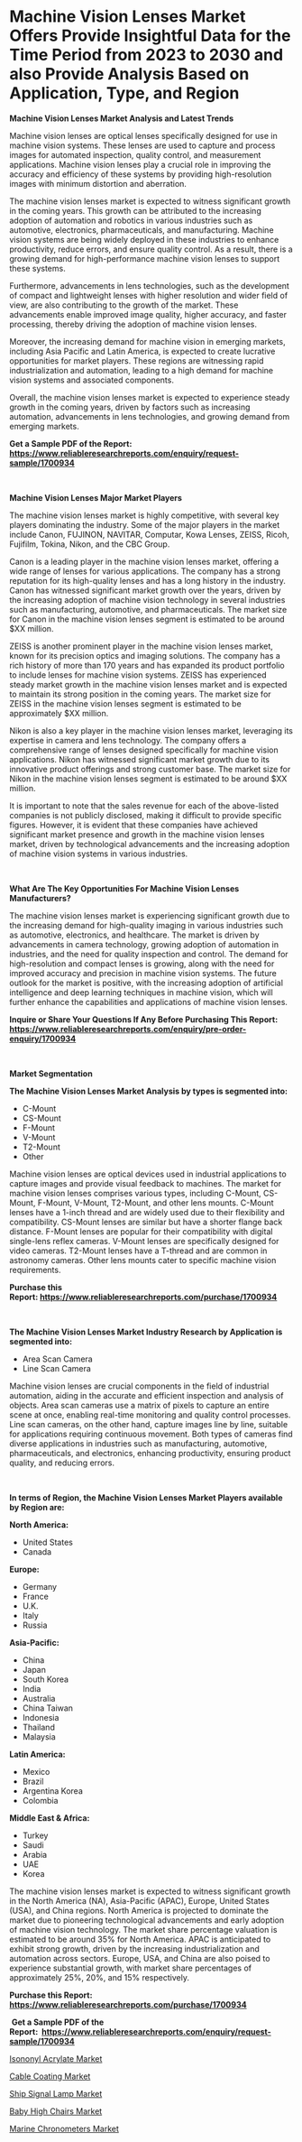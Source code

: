<p><h1>Machine Vision Lenses Market Offers Provide Insightful Data for the Time Period from 2023 to 2030 and also Provide Analysis Based on Application, Type, and Region</h1></p><p><strong>Machine Vision Lenses Market Analysis and Latest Trends</strong></p>
<p><p>Machine vision lenses are optical lenses specifically designed for use in machine vision systems. These lenses are used to capture and process images for automated inspection, quality control, and measurement applications. Machine vision lenses play a crucial role in improving the accuracy and efficiency of these systems by providing high-resolution images with minimum distortion and aberration.</p><p>The machine vision lenses market is expected to witness significant growth in the coming years. This growth can be attributed to the increasing adoption of automation and robotics in various industries such as automotive, electronics, pharmaceuticals, and manufacturing. Machine vision systems are being widely deployed in these industries to enhance productivity, reduce errors, and ensure quality control. As a result, there is a growing demand for high-performance machine vision lenses to support these systems.</p><p>Furthermore, advancements in lens technologies, such as the development of compact and lightweight lenses with higher resolution and wider field of view, are also contributing to the growth of the market. These advancements enable improved image quality, higher accuracy, and faster processing, thereby driving the adoption of machine vision lenses.</p><p>Moreover, the increasing demand for machine vision in emerging markets, including Asia Pacific and Latin America, is expected to create lucrative opportunities for market players. These regions are witnessing rapid industrialization and automation, leading to a high demand for machine vision systems and associated components.</p><p>Overall, the machine vision lenses market is expected to experience steady growth in the coming years, driven by factors such as increasing automation, advancements in lens technologies, and growing demand from emerging markets.</p></p>
<p><strong>Get a Sample PDF of the Report:&nbsp; <a href="https://www.reliableresearchreports.com/enquiry/request-sample/1700934">https://www.reliableresearchreports.com/enquiry/request-sample/1700934</a></strong></p>
<p>&nbsp;</p>
<p><strong>Machine Vision Lenses Major Market Players</strong></p>
<p><p>The machine vision lenses market is highly competitive, with several key players dominating the industry. Some of the major players in the market include Canon, FUJINON, NAVITAR, Computar, Kowa Lenses, ZEISS, Ricoh, Fujifilm, Tokina, Nikon, and the CBC Group. </p><p>Canon is a leading player in the machine vision lenses market, offering a wide range of lenses for various applications. The company has a strong reputation for its high-quality lenses and has a long history in the industry. Canon has witnessed significant market growth over the years, driven by the increasing adoption of machine vision technology in several industries such as manufacturing, automotive, and pharmaceuticals. The market size for Canon in the machine vision lenses segment is estimated to be around $XX million.</p><p>ZEISS is another prominent player in the machine vision lenses market, known for its precision optics and imaging solutions. The company has a rich history of more than 170 years and has expanded its product portfolio to include lenses for machine vision systems. ZEISS has experienced steady market growth in the machine vision lenses market and is expected to maintain its strong position in the coming years. The market size for ZEISS in the machine vision lenses segment is estimated to be approximately $XX million.</p><p>Nikon is also a key player in the machine vision lenses market, leveraging its expertise in camera and lens technology. The company offers a comprehensive range of lenses designed specifically for machine vision applications. Nikon has witnessed significant market growth due to its innovative product offerings and strong customer base. The market size for Nikon in the machine vision lenses segment is estimated to be around $XX million.</p><p>It is important to note that the sales revenue for each of the above-listed companies is not publicly disclosed, making it difficult to provide specific figures. However, it is evident that these companies have achieved significant market presence and growth in the machine vision lenses market, driven by technological advancements and the increasing adoption of machine vision systems in various industries.</p></p>
<p>&nbsp;</p>
<p><strong>What Are The Key Opportunities For Machine Vision Lenses Manufacturers?</strong></p>
<p><p>The machine vision lenses market is experiencing significant growth due to the increasing demand for high-quality imaging in various industries such as automotive, electronics, and healthcare. The market is driven by advancements in camera technology, growing adoption of automation in industries, and the need for quality inspection and control. The demand for high-resolution and compact lenses is growing, along with the need for improved accuracy and precision in machine vision systems. The future outlook for the market is positive, with the increasing adoption of artificial intelligence and deep learning techniques in machine vision, which will further enhance the capabilities and applications of machine vision lenses.</p></p>
<p><strong>Inquire or Share Your Questions If Any Before Purchasing This Report: <a href="https://www.reliableresearchreports.com/enquiry/pre-order-enquiry/1700934">https://www.reliableresearchreports.com/enquiry/pre-order-enquiry/1700934</a></strong></p>
<p>&nbsp;</p>
<p><strong>Market Segmentation</strong></p>
<p><strong>The Machine Vision Lenses Market Analysis by types is segmented into:</strong></p>
<p><ul><li>C-Mount</li><li>CS-Mount</li><li>F-Mount</li><li>V-Mount</li><li>T2-Mount</li><li>Other</li></ul></p>
<p><p>Machine vision lenses are optical devices used in industrial applications to capture images and provide visual feedback to machines. The market for machine vision lenses comprises various types, including C-Mount, CS-Mount, F-Mount, V-Mount, T2-Mount, and other lens mounts. C-Mount lenses have a 1-inch thread and are widely used due to their flexibility and compatibility. CS-Mount lenses are similar but have a shorter flange back distance. F-Mount lenses are popular for their compatibility with digital single-lens reflex cameras. V-Mount lenses are specifically designed for video cameras. T2-Mount lenses have a T-thread and are common in astronomy cameras. Other lens mounts cater to specific machine vision requirements.</p></p>
<p><strong>Purchase this Report:&nbsp;<a href="https://www.reliableresearchreports.com/purchase/1700934">https://www.reliableresearchreports.com/purchase/1700934</a></strong></p>
<p>&nbsp;</p>
<p><strong>The Machine Vision Lenses Market Industry Research by Application is segmented into:</strong></p>
<p><ul><li>Area Scan Camera</li><li>Line Scan Camera</li></ul></p>
<p><p>Machine vision lenses are crucial components in the field of industrial automation, aiding in the accurate and efficient inspection and analysis of objects. Area scan cameras use a matrix of pixels to capture an entire scene at once, enabling real-time monitoring and quality control processes. Line scan cameras, on the other hand, capture images line by line, suitable for applications requiring continuous movement. Both types of cameras find diverse applications in industries such as manufacturing, automotive, pharmaceuticals, and electronics, enhancing productivity, ensuring product quality, and reducing errors.</p></p>
<p>&nbsp;</p>
<p><strong>In terms of Region, the Machine Vision Lenses Market Players available by Region are:</strong></p>
<p>
    <p> <strong> North America: </strong>
        <ul>
            <li>United States</li>
            <li>Canada</li>
        </ul>
        </p> 
    <p> <strong> Europe: </strong>
        <ul>
            <li>Germany</li>
            <li>France</li>
            <li>U.K.</li>
            <li>Italy</li>
            <li>Russia</li>
        </ul>
        </p> 
    <p> <strong> Asia-Pacific: </strong>
        <ul>
            <li>China</li>
            <li>Japan</li>
            <li>South Korea</li>
            <li>India</li>
            <li>Australia</li>
            <li>China Taiwan</li>
            <li>Indonesia</li>
            <li>Thailand</li>
            <li>Malaysia</li>
        </ul>
        </p> 
    <p> <strong> Latin America: </strong>
        <ul>
            <li>Mexico</li>
            <li>Brazil</li>
            <li>Argentina Korea</li>
            <li>Colombia</li>
        </ul>
        </p> 
    <p> <strong> Middle East & Africa: </strong>
        <ul>
            <li>Turkey</li>
            <li>Saudi</li>
            <li>Arabia</li>
            <li>UAE</li>
            <li>Korea</li>
        </ul>
    </p>
    </p>
<p><p>The machine vision lenses market is expected to witness significant growth in the North America (NA), Asia-Pacific (APAC), Europe, United States (USA), and China regions. North America is projected to dominate the market due to pioneering technological advancements and early adoption of machine vision technology. The market share percentage valuation is estimated to be around 35% for North America. APAC is anticipated to exhibit strong growth, driven by the increasing industrialization and automation across sectors. Europe, USA, and China are also poised to experience substantial growth, with market share percentages of approximately 25%, 20%, and 15% respectively.</p></p>
<p><strong>Purchase this Report: <a href="https://www.reliableresearchreports.com/purchase/1700934">https://www.reliableresearchreports.com/purchase/1700934</a></strong></p>
<p>&nbsp;<strong>Get a Sample PDF of the Report:&nbsp;&nbsp;<a href="https://www.reliableresearchreports.com/enquiry/request-sample/1700934">https://www.reliableresearchreports.com/enquiry/request-sample/1700934</a></strong></p>
<p><strong></strong></p>
<p><p><a href="https://www.linkedin.com/pulse/isononyl-acrylate-market-research-report-provides-thorough-mxlce/">Isononyl Acrylate Market</a></p><p><a href="https://www.linkedin.com/pulse/cable-coating-market-challenges-opportunities-growth-drivers-t2twe/">Cable Coating Market</a></p><p><a href="https://github.com/abdelrhmankishk22/Market-Research-Report-List-1/blob/main/ship-signal-lamp-market.md">Ship Signal Lamp Market</a></p><p><a href="https://medium.com/@othamcclure/baby-high-chairs-market-exploring-market-share-market-trends-and-future-growth-7b5369abf432">Baby High Chairs Market</a></p><p><a href="https://github.com/maliyahmorrow6654/Market-Research-Report-List-1/blob/main/marine-chronometers-market.md">Marine Chronometers Market</a></p></p>